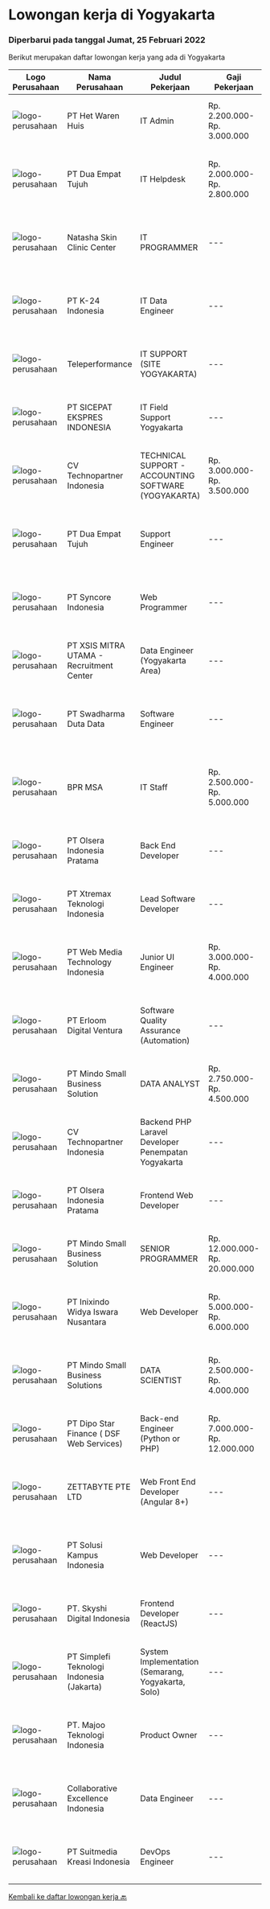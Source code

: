 
  # Lowongan kerja di Yogyakarta

  ### Diperbarui pada tanggal Jumat, 25 Februari 2022

  Berikut merupakan daftar lowongan kerja yang ada di Yogyakarta

  |Logo Perusahaan | Nama Perusahaan | Judul Pekerjaan | Gaji Pekerjaan | Lokasi | Deskripsi | Tanggal diunggah | Pranala |
  | -------------- | --------------- | --------------- | --------- | --------- | -------------- | ------- | ----------- |
  |![logo-perusahaan](https://image-service-cdn.seek.com.au/38f173ea63806c55f27fd4ff6c0ef08df130adc2/ee4dce1061f3f616224767ad58cb2fc751b8d2dc)|PT Het Waren Huis|IT Admin|Rp. 2.200.000-Rp. 3.000.000|Bantul|Kualifikasi : Usia Maksimal 30 tahun Lulusan SMK/D3 Sistem Informasi Familiar dengan sistem/software ERP Pernah melakukan input data pada...|Kamis, 24 Februari 2022|https://www.jobstreet.co.id/id/job/it-admin-3801547?token=0~17cd9d40-0205-409e-b9fb-b8812faff71b&sectionRank=1&jobId=jobstreet-id-job-3801547|
|![logo-perusahaan](https://image-service-cdn.seek.com.au/77b21a0ee2c136c382dd20b539140dcaf7d79275/ee4dce1061f3f616224767ad58cb2fc751b8d2dc)|PT Dua Empat Tujuh|IT Helpdesk|Rp. 2.000.000-Rp. 2.800.000|Yogyakarta|Deskripsi pekerjaan: Windows dan Linux Troubleshooting dan Installation IT Hardware (Notebook dan PC Server) Installation IT Software (App &amp; IOS)...|Rabu, 23 Februari 2022|https://www.jobstreet.co.id/id/job/it-helpdesk-3800235?token=0~17cd9d40-0205-409e-b9fb-b8812faff71b&sectionRank=2&jobId=jobstreet-id-job-3800235|
|![logo-perusahaan](https://image-service-cdn.seek.com.au/b99914d57f6c4bc951100ad934355c5b53014923/ee4dce1061f3f616224767ad58cb2fc751b8d2dc)|Natasha Skin Clinic Center|IT PROGRAMMER|---|Yogyakarta|Kualifikasi : Sehat jasmani dan rohani Usia maksimum 30 tahun Lulusan S1 Sistem Informasi / Teknik Informatika / Sistem Komputer Memiliki pengalaman...|Kamis, 24 Februari 2022|https://www.jobstreet.co.id/id/job/it-programmer-3791497?token=0~17cd9d40-0205-409e-b9fb-b8812faff71b&sectionRank=3&jobId=jobstreet-id-job-3791497|
|![logo-perusahaan](https://image-service-cdn.seek.com.au/73afeadf1749c79edcf1d1b4f6ba6dbb1684b721/ee4dce1061f3f616224767ad58cb2fc751b8d2dc)|PT K-24 Indonesia|IT Data Engineer|---|Yogyakarta|&gt; Manage ETL data pipeline from store to database&gt; Maintenance data lake insfrastructure&gt; Ensure data quality form data pipeline&gt; Research...|Kamis, 24 Februari 2022|https://www.jobstreet.co.id/id/job/it-data-engineer-3790676?token=0~17cd9d40-0205-409e-b9fb-b8812faff71b&sectionRank=4&jobId=jobstreet-id-job-3790676|
|![logo-perusahaan](https://image-service-cdn.seek.com.au/d99766a649e00531b08c4eb8bc4dc379f3e74942/ee4dce1061f3f616224767ad58cb2fc751b8d2dc)|Teleperformance|IT SUPPORT (SITE YOGYAKARTA)|---|Yogyakarta|“Teleperformance is one of the Global Leading company that works in Customer service and Call Center. For over 40 years, Teleperformance, the global...|Selasa, 22 Februari 2022|https://www.jobstreet.co.id/id/job/it-support-site-yogyakarta-3798663?token=0~17cd9d40-0205-409e-b9fb-b8812faff71b&sectionRank=5&jobId=jobstreet-id-job-3798663|
|![logo-perusahaan](https://image-service-cdn.seek.com.au/374d4ada14a561836b23bd3aba954a78b742d951/ee4dce1061f3f616224767ad58cb2fc751b8d2dc)|PT SICEPAT EKSPRES INDONESIA|IT Field Support Yogyakarta|---|Yogyakarta|Detail Tugas &amp; Tanggung Jawab: IT Field Support Mobile (Mencangkup Wilayah Yang Ditentukan) Melakukan Onsite&amp;Remote...|Senin, 21 Februari 2022|https://www.jobstreet.co.id/id/job/it-field-support-yogyakarta-3797491?token=0~17cd9d40-0205-409e-b9fb-b8812faff71b&sectionRank=6&jobId=jobstreet-id-job-3797491|
|![logo-perusahaan](https://image-service-cdn.seek.com.au/58a9f0f7c563607255b18c1090a985c42d17b7c8/ee4dce1061f3f616224767ad58cb2fc751b8d2dc)|CV Technopartner Indonesia|TECHNICAL SUPPORT - ACCOUNTING SOFTWARE (YOGYAKARTA)|Rp. 3.000.000-Rp. 3.500.000|Yogyakarta|1. Melakukan instalasi dan pengaturan Software pada pelanggan, termasuk namun tidak terbatas pada instalasi dan pengaturan baru, pembaharuan system,...|Rabu, 23 Februari 2022|https://www.jobstreet.co.id/id/job/technical-support-accounting-software-yogyakarta-3789583?token=0~17cd9d40-0205-409e-b9fb-b8812faff71b&sectionRank=7&jobId=jobstreet-id-job-3789583|
|![logo-perusahaan](https://image-service-cdn.seek.com.au/77b21a0ee2c136c382dd20b539140dcaf7d79275/ee4dce1061f3f616224767ad58cb2fc751b8d2dc)|PT Dua Empat Tujuh|Support Engineer|---|Yogyakarta|Kualifikasi: SMK, D3, S1 TKJ, RPL, Sistem Informasi / Teknik Informatika Mengerti algoritma pemrograman Menguasai minimal satu bahasa pemrograman...|Rabu, 23 Februari 2022|https://www.jobstreet.co.id/id/job/support-engineer-3800246?token=0~17cd9d40-0205-409e-b9fb-b8812faff71b&sectionRank=8&jobId=jobstreet-id-job-3800246|
|![logo-perusahaan](https://image-service-cdn.seek.com.au/f66e19308d244eca3cf6778cd9ef51c4c4c6d355/ee4dce1061f3f616224767ad58cb2fc751b8d2dc)|PT Syncore Indonesia|Web Programmer|---|Yogyakarta|Kualifikasi : Lulusan S1 Jurusan Teknik Informatika atau jurusan linear lainnya Fresh Graduate welcome to apply Memahami dan menguasai penggunaan PHP...|Kamis, 24 Februari 2022|https://www.jobstreet.co.id/id/job/web-programmer-3801920?token=0~17cd9d40-0205-409e-b9fb-b8812faff71b&sectionRank=9&jobId=jobstreet-id-job-3801920|
|![logo-perusahaan](https://image-service-cdn.seek.com.au/fa12dd378bd230f83b9ccd636b4121ebbb347455/ee4dce1061f3f616224767ad58cb2fc751b8d2dc)|PT XSIS MITRA UTAMA - Recruitment Center|Data Engineer (Yogyakarta Area)|---|Yogyakarta|If you have intense intellectual curiosity, self-motivated and proactive, you’ll enjoy working every day on our Engineering team. Submit your resume...|Kamis, 24 Februari 2022|https://www.jobstreet.co.id/id/job/data-engineer-yogyakarta-area-3802023?token=0~17cd9d40-0205-409e-b9fb-b8812faff71b&sectionRank=10&jobId=jobstreet-id-job-3802023|
|![logo-perusahaan](https://image-service-cdn.seek.com.au/c9726dd48637f2122e69fa4f05bdeddb6166e3b5/ee4dce1061f3f616224767ad58cb2fc751b8d2dc)|PT Swadharma Duta Data|Software Engineer|---|Jakarta Timur|Back End Developer Memahami konsep pengembangan aplikasi Memahami konsep Microservices Architeccture Memiliki skill Java Spring Boot, Net Core, Go,...|Rabu, 23 Februari 2022|https://www.jobstreet.co.id/id/job/software-engineer-3789258?token=0~17cd9d40-0205-409e-b9fb-b8812faff71b&sectionRank=11&jobId=jobstreet-id-job-3789258|
|![logo-perusahaan](https://us.123rf.com/450wm/pavelstasevich/pavelstasevich1811/pavelstasevich181101027/112815900-stock-vector-no-image-available-icon-flat-vector.jpg?ver=6)|BPR MSA|IT Staff|Rp. 2.500.000-Rp. 5.000.000|Yogyakarta|Usia maksimal 35 tahunMinimal S1 jurusan Teknik InformatikaIPK minimal 2,75 dari skala 4Menguasai dasar DBMS dan Web FrameworkBerpengalaman dalam...|Senin, 21 Februari 2022|https://www.jobstreet.co.id/id/job/it-staff-3797608?token=0~17cd9d40-0205-409e-b9fb-b8812faff71b&sectionRank=12&jobId=jobstreet-id-job-3797608|
|![logo-perusahaan](https://image-service-cdn.seek.com.au/90e9bb2e5bcac40b68d491aafb34203d371349a1/ee4dce1061f3f616224767ad58cb2fc751b8d2dc)|PT Olsera Indonesia Pratama|Back End Developer|---|Jakarta Raya|Responsibilities: Development in an AGILE environment Create good product with accessibility and security compliance Create good product with...|Selasa, 22 Februari 2022|https://www.jobstreet.co.id/id/job/back-end-developer-3799746?token=0~17cd9d40-0205-409e-b9fb-b8812faff71b&sectionRank=13&jobId=jobstreet-id-job-3799746|
|![logo-perusahaan](https://image-service-cdn.seek.com.au/ce74a79d8ea261e54cdae65dc8035221535675cf/ee4dce1061f3f616224767ad58cb2fc751b8d2dc)|PT Xtremax Teknologi Indonesia|Lead Software Developer|---|Bandung|Xtremax values developers with raw instincts in programming and the determination to scale Alpine mountains, not hike small hills. We look for talents...|Kamis, 24 Februari 2022|https://www.jobstreet.co.id/id/job/lead-software-developer-3783582?token=0~17cd9d40-0205-409e-b9fb-b8812faff71b&sectionRank=14&jobId=jobstreet-id-job-3783582|
|![logo-perusahaan](https://image-service-cdn.seek.com.au/fe6569d61098f35222743f282f496686f78aefd7/ee4dce1061f3f616224767ad58cb2fc751b8d2dc)|PT Web Media Technology Indonesia|Junior UI Engineer|Rp. 3.000.000-Rp. 4.000.000|Sleman|We are Niagahoster, a tech company based in Yogyakarta that provides web-hosting services. To make an outstanding customer experience in all of our...|Kamis, 24 Februari 2022|https://www.jobstreet.co.id/id/job/junior-ui-engineer-3801554?token=0~17cd9d40-0205-409e-b9fb-b8812faff71b&sectionRank=15&jobId=jobstreet-id-job-3801554|
|![logo-perusahaan](https://image-service-cdn.seek.com.au/7b0850d0262c85ca3c0fa4d6a9c005f1450e6d9f/ee4dce1061f3f616224767ad58cb2fc751b8d2dc)|PT Erloom Digital Ventura|Software Quality Assurance (Automation)|---|Jakarta Raya|Minimum Requirements: Candidates must possess at least a Bachelor's Degree in Engineering (Computer/Telecommunication), Computer Science/Information...|Rabu, 23 Februari 2022|https://www.jobstreet.co.id/id/job/software-quality-assurance-automation-3801129?token=0~17cd9d40-0205-409e-b9fb-b8812faff71b&sectionRank=16&jobId=jobstreet-id-job-3801129|
|![logo-perusahaan](https://us.123rf.com/450wm/pavelstasevich/pavelstasevich1811/pavelstasevich181101027/112815900-stock-vector-no-image-available-icon-flat-vector.jpg?ver=6)|PT Mindo Small Business Solution|DATA ANALYST|Rp. 2.750.000-Rp. 4.500.000|Yogyakarta|Job Descriptions: Research redirects, click rate, SERP, and other OTA visibility metrics​.​ Research, interpret &amp; analyze OTA market and trends....|Rabu, 23 Februari 2022|https://www.jobstreet.co.id/id/job/data-analyst-3801092?token=0~17cd9d40-0205-409e-b9fb-b8812faff71b&sectionRank=17&jobId=jobstreet-id-job-3801092|
|![logo-perusahaan](https://image-service-cdn.seek.com.au/58a9f0f7c563607255b18c1090a985c42d17b7c8/ee4dce1061f3f616224767ad58cb2fc751b8d2dc)|CV Technopartner Indonesia|Backend PHP Laravel Developer Penempatan Yogyakarta|---|Yogyakarta|Job Description &amp; Requirements : Build Web Application (PHP, Laravel) Experienced in making or integrating API Experienced in using versioning...|Rabu, 23 Februari 2022|https://www.jobstreet.co.id/id/job/backend-php-laravel-developer-penempatan-yogyakarta-3789579?token=0~17cd9d40-0205-409e-b9fb-b8812faff71b&sectionRank=18&jobId=jobstreet-id-job-3789579|
|![logo-perusahaan](https://image-service-cdn.seek.com.au/90e9bb2e5bcac40b68d491aafb34203d371349a1/ee4dce1061f3f616224767ad58cb2fc751b8d2dc)|PT Olsera Indonesia Pratama|Frontend Web Developer|---|Jakarta Raya|Responsibilities: Development in an AGILE environment Create good product with accessibility and security compliance Create good product with...|Selasa, 22 Februari 2022|https://www.jobstreet.co.id/id/job/frontend-web-developer-3798955?token=0~17cd9d40-0205-409e-b9fb-b8812faff71b&sectionRank=19&jobId=jobstreet-id-job-3798955|
|![logo-perusahaan](https://us.123rf.com/450wm/pavelstasevich/pavelstasevich1811/pavelstasevich181101027/112815900-stock-vector-no-image-available-icon-flat-vector.jpg?ver=6)|PT Mindo Small Business Solution|SENIOR PROGRAMMER|Rp. 12.000.000-Rp. 20.000.000|Yogyakarta|Qualifications: Expertise in one of these Programming languages is a must (python, PHP or Golang). Good analytical skills and ability to follow the...|Rabu, 23 Februari 2022|https://www.jobstreet.co.id/id/job/senior-programmer-3800142?token=0~17cd9d40-0205-409e-b9fb-b8812faff71b&sectionRank=20&jobId=jobstreet-id-job-3800142|
|![logo-perusahaan](https://image-service-cdn.seek.com.au/517d13e469b6266fbbf8bfe0dea8e6ee1a5d07b3/ee4dce1061f3f616224767ad58cb2fc751b8d2dc)|PT Inixindo Widya Iswara Nusantara|Web Developer|Rp. 5.000.000-Rp. 6.000.000|Yogyakarta|Mengembangkan aplikasi internal perusahaan Melakukan test integrasi sistem Mengembangkan aplikasi berbasis web  Persyaratan Minimal D3 Teknik...|Selasa, 22 Februari 2022|https://www.jobstreet.co.id/id/job/web-developer-3781118?token=0~17cd9d40-0205-409e-b9fb-b8812faff71b&sectionRank=21&jobId=jobstreet-id-job-3781118|
|![logo-perusahaan](https://image-service-cdn.seek.com.au/a8b7414271193c78b34706ef4a735adc855d252d/ee4dce1061f3f616224767ad58cb2fc751b8d2dc)|PT Mindo Small Business Solutions|DATA SCIENTIST|Rp. 2.500.000-Rp. 4.000.000|Yogyakarta|Requirements :Mandatory: SQL knowledge (MySQL) - Strong SQL skills in creating and optimizing SQL queries Spreadsheets (Google Sheet) - Ability to...|Rabu, 23 Februari 2022|https://www.jobstreet.co.id/id/job/data-scientist-3783628?token=0~17cd9d40-0205-409e-b9fb-b8812faff71b&sectionRank=22&jobId=jobstreet-id-job-3783628|
|![logo-perusahaan](https://us.123rf.com/450wm/pavelstasevich/pavelstasevich1811/pavelstasevich181101027/112815900-stock-vector-no-image-available-icon-flat-vector.jpg?ver=6)|PT Dipo Star Finance ( DSF Web Services)|Back-end Engineer (Python or PHP)|Rp. 7.000.000-Rp. 12.000.000|Yogyakarta|Job Description: Collaborate with cross-functional teams on software development planning and execution Perform software design, development, and...|Rabu, 23 Februari 2022|https://www.jobstreet.co.id/id/job/back-end-engineer-python-or-php-3789492?token=0~17cd9d40-0205-409e-b9fb-b8812faff71b&sectionRank=23&jobId=jobstreet-id-job-3789492|
|![logo-perusahaan](https://image-service-cdn.seek.com.au/a9ad8fdd00d66418bb5e9ec41ddbc2318ccec822/ee4dce1061f3f616224767ad58cb2fc751b8d2dc)|ZETTABYTE PTE LTD|Web Front End Developer (Angular 8+)|---|Badung|You can visit us at https://www.zettabyte.life/ for more information.Job DescriptionWe are looking for a Front-End Web Developer who is motivated to...|Kamis, 24 Februari 2022|https://www.jobstreet.co.id/id/job/web-front-end-developer-angular-8-3784369?token=0~17cd9d40-0205-409e-b9fb-b8812faff71b&sectionRank=24&jobId=jobstreet-id-job-3784369|
|![logo-perusahaan](https://image-service-cdn.seek.com.au/1ff54ad07e333b08254add870fa9bf33ae72a7ff/ee4dce1061f3f616224767ad58cb2fc751b8d2dc)|PT Solusi Kampus Indonesia|Web Developer|---|Yogyakarta|Understand the product, constantly optimize the product, identify and fix problems. You will write a good, clean, readable, and reusable code that...|Selasa, 22 Februari 2022|https://www.jobstreet.co.id/id/job/web-developer-3781269?token=0~17cd9d40-0205-409e-b9fb-b8812faff71b&sectionRank=25&jobId=jobstreet-id-job-3781269|
|![logo-perusahaan](https://image-service-cdn.seek.com.au/576e7133c857bbb19363ee10bac48b32b4e2646e/ee4dce1061f3f616224767ad58cb2fc751b8d2dc)|PT. Skyshi Digital Indonesia|Frontend Developer (ReactJS)|---|Sleman|If you are Frontend Developer looking for building software with quality and standard, Skyshi is the right place. Our goal is to make engineers...|Kamis, 24 Februari 2022|https://www.jobstreet.co.id/id/job/frontend-developer-reactjs-3802611?token=0~17cd9d40-0205-409e-b9fb-b8812faff71b&sectionRank=26&jobId=jobstreet-id-job-3802611|
|![logo-perusahaan](https://image-service-cdn.seek.com.au/9927d54f4496cbfee8654681974930e85604b8d6/ee4dce1061f3f616224767ad58cb2fc751b8d2dc)|PT Simplefi Teknologi Indonesia (Jakarta)|System Implementation (Semarang, Yogyakarta, Solo)|---|Semarang|Job Descriptions: Melakukan pendekatan (Pitching) kepada supplier Melakukan penerjemahan dan unggah SKU (pricelist) dari supplier kedalam sistem...|Senin, 21 Februari 2022|https://www.jobstreet.co.id/id/job/system-implementation-semarang-yogyakarta-solo-3797601?token=0~17cd9d40-0205-409e-b9fb-b8812faff71b&sectionRank=27&jobId=jobstreet-id-job-3797601|
|![logo-perusahaan](https://image-service-cdn.seek.com.au/2a2c8a948d223cf92abbc34c9b4e6cee325386db/ee4dce1061f3f616224767ad58cb2fc751b8d2dc)|PT. Majoo Teknologi Indonesia|Product Owner|---|Jakarta Raya|Job Descriptions:Your daily activities are to gather business requirements, create detailed requirements, communicate requirements to the development...|Selasa, 22 Februari 2022|https://www.jobstreet.co.id/id/job/product-owner-3798885?token=0~17cd9d40-0205-409e-b9fb-b8812faff71b&sectionRank=28&jobId=jobstreet-id-job-3798885|
|![logo-perusahaan](https://image-service-cdn.seek.com.au/7145b1ba6bc0dbd678e2bf86d776dd2b1b9b81f6/ee4dce1061f3f616224767ad58cb2fc751b8d2dc)|Collaborative Excellence Indonesia|Data Engineer|---|Bali|Job Description Develops or modifies data models, ETL processes, and BI tool solutions Ensures appropriate documentation for all development and...|Selasa, 22 Februari 2022|https://www.jobstreet.co.id/id/job/data-engineer-3799785?token=0~17cd9d40-0205-409e-b9fb-b8812faff71b&sectionRank=29&jobId=jobstreet-id-job-3799785|
|![logo-perusahaan](https://image-service-cdn.seek.com.au/a5c9031380eb08bdce605f2fa1a6e5e724a6def0/ee4dce1061f3f616224767ad58cb2fc751b8d2dc)|PT Suitmedia Kreasi Indonesia|DevOps Engineer|---|Jakarta Raya|Role:You will build and maintain reliable, robust, and secure infrastructures.Responsibilities:- Design cost-optimized, secured, scalable and...|Rabu, 23 Februari 2022|https://www.jobstreet.co.id/id/job/devops-engineer-3800371?token=0~17cd9d40-0205-409e-b9fb-b8812faff71b&sectionRank=30&jobId=jobstreet-id-job-3800371|


  [Kembali ke daftar lowongan kerja 🔙](../README.md#daftar-lowongan-kerja)
  
